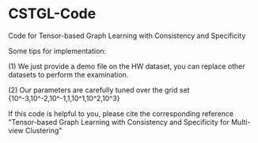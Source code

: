 # CSTGL-Code
Code for Tensor-based Graph Learning with Consistency and Specificity

Some tips for implementation:

(1) We just provide a demo file on the HW dataset, you can replace other datasets to perform the examination.

(2) Our parameters are carefully tuned over the grid set {10^-3,10^-2,10^-1,1,10^1,10^2,10^3}

If this code is helpful to you, please cite the corresponding reference "Tensor-based Graph Learning with Consistency and
Specificity for Multi-view Clustering"

